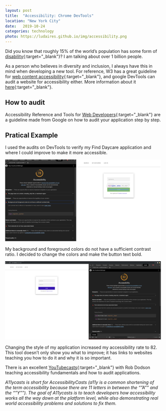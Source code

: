 ```yaml
---
layout: post
title:  "Accessibility: Chrome DevTools"
location: "New York City"
date:   2019-10-24
categories: technology
photo: https://ludaires.github.io/img/accessibility.png
---
```

Did you know that roughly 15% of the world’s population has some form of [disability](https://www.who.int/en/news-room/fact-sheets/detail/disability-and-health){:target="_blank"}? I am talking about over 1 billion people. 

As a person who believes in diversity and inclusion, I always have this in mind when developing a new tool. For reference, W3 has a great guideline for [web content accessibility](https://www.w3.org/TR/WCAG20/){:target="_blank"}, and google DevTools can audit a website for accessibility either. More information about it [here](https://github.com/GoogleChrome/lighthouse){:target="_blank"}. 

## How to audit

Accessibility Reference and Tools for [Web Developers](https://developers.google.com/web/tools/chrome-devtools/accessibility/reference){:target="_blank"} are a guideline made from Google on how to audit your application step by step. 

## Pratical Example

I used the audits on DevTools to verify my Find Daycare application and where I could improve to make it more accessible. 

![First Audit](/img/first-audit.png)

My background and foreground colors do not have a sufficient contrast ratio. I decided to change the colors and make the button text bold. 

![Second Audit](/img/second-audit.png)

Changing the style of my application increased my accessibility rate to 82. This tool doesn’t only show you what to improve; it has links to websites teaching you how to do it and why it is so important.

There is an excellent [YouTubecasts](https://www.youtube.com/playlist?list=PLNYkxOF6rcICWx0C9LVWWVqvHlYJyqw7g){:target="_blank"} with Rob Dodson teaching accessibility fundamentals and how to audit applications. 

*A11ycasts is short for AccessibilityCasts (a11y is a common shortening of the term accessibility because there are 11 letters in between the “”A”” and the “”Y””). The goal of A11ycasts is to teach developers how accessibility works all the way down at the platform level, while also demonstrating real world accessibility problems and solutions to fix them.*
